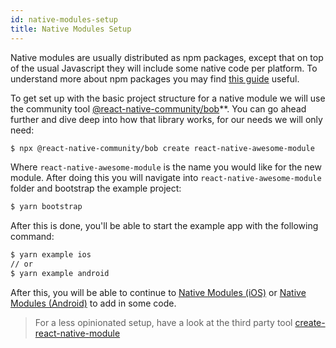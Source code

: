```yaml
---
id: native-modules-setup
title: Native Modules Setup
---
```


Native modules are usually distributed as npm packages, except that on top of the usual Javascript they will include some native code per platform. To understand more about npm packages you may find [this guide](https://docs.npmjs.com/getting-started/publishing-npm-packages) useful.

To get set up with the basic project structure for a native module we will use the community tool [@react-native-community/bob](https://github.com/react-native-community/bob)\**. You can go ahead further and dive deep into how that library works, for our needs we will only need:

```sh
$ npx @react-native-community/bob create react-native-awesome-module
```

Where `react-native-awesome-module` is the name you would like for the new module. After doing this you will navigate into `react-native-awesome-module` folder and bootstrap the example project:

```sh
$ yarn bootstrap
```

After this is done, you'll be able to start the example app with the following command:

```sh
$ yarn example ios 
// or
$ yarn example android 
```

After this, you will be able to continue to [Native Modules (iOS)](native-modules-ios) or [Native Modules (Android)](native-modules-android) to add in some code.

> For a less opinionated setup, have a look at the third party tool [create-react-native-module](https://github.com/brodybits/create-react-native-module)
